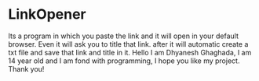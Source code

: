 # LinkOpener
Its a program in which you paste the link and it will open in your default browser. Even it will ask you to title that link. after it will automatic create a txt file and save that link and title in it. Hello I am Dhyanesh Ghaghada, I am 14 year old and I am fond with programming, I hope you like my project. Thank you!

